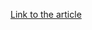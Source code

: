 [Link to the article](https://www.threatfabric.com/blogs/cerberus-a-new-banking-trojan-from-the-underworld.html)
